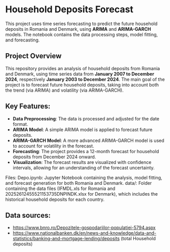 # Household Deposits Forecast

This project uses time series forecasting to predict the future household deposits in Romania and Denmark, using **ARIMA** and **ARIMA-GARCH** models. The notebook contains the data processing steps, model fitting, and forecasting.

## Project Overview

This repository provides an analysis of household deposits from Romania and Denmark, using time series data from **January 2007 to December 2024**, respectively **January 2003 to December 2024**. The main goal of the project is to forecast future household deposits, taking into account both the trend (via ARIMA) and volatility (via ARIMA-GARCH).

## Key Features:
- **Data Preprocessing**: The data is processed and adjusted for the date format.
- **ARIMA Model**: A simple ARIMA model is applied to forecast future deposits.
- **ARIMA-GARCH Model**: A more advanced ARIMA-GARCH model is used to account for volatility in the forecast.
- **Forecasting**: The project provides a 12-month forecast for household deposits from December 2024 onward.
- **Visualization**: The forecast results are visualized with confidence intervals, allowing for an understanding of the forecast uncertainty.

Files:
Depo.ipynb: Jupyter Notebook containing the analysis, model fitting, and forecast generation for both Romania and Denmark.
data/: Folder containing the data files (IFMDL.xls for Romania and 20252612455521153735DNPINDK.xlsx for Denmark), which includes the historical household deposits for each country.

## Data sources:
- https://www.bnro.ro/Depozitele-gospodariilor-populatiei-5794.aspx
- https://www.nationalbanken.dk/en/news-and-knowledge/data-and-statistics/banking-and-mortgage-lending/deposits (total Household deposits)
